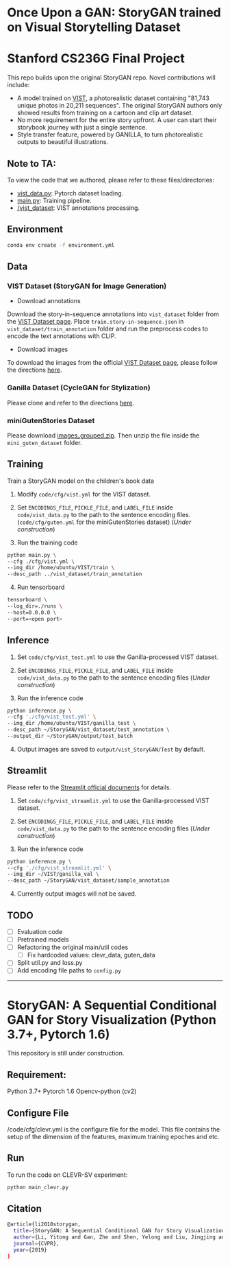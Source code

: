 # Once Upon a GAN: StoryGAN trained on Visual Storytelling Dataset  
# Stanford CS236G Final Project

This repo builds upon the original StoryGAN repo. Novel contributions will include:
- A model trained on [VIST](https://visionandlanguage.net/VIST/), a photorealistic dataset containing "81,743 unique photos in 20,211 sequences". The original StoryGAN authors only showed results from training on a cartoon and clip art dataset.
- No more requirement for the entire story upfront. A user can start their storybook journey with just a single sentence.
- Style transfer feature, powered by GANILLA, to turn photorealistic outputs to beautiful illustrations.

## Note to TA:
To view the code that we authored, please refer to these files/directories:
- [vist_data.py](https://github.com/eunjeeSung/StoryGAN/blob/master/code/vist_data.py): Pytorch dataset loading.
- [main.py](https://github.com/eunjeeSung/StoryGAN/blob/master/code/main.py): Training pipeline.
- [/vist_dataset](https://github.com/eunjeeSung/StoryGAN/tree/master/vist_dataset): VIST annotations processing.

## Environment

```bash
conda env create -f environment.yml
```

## Data

### VIST Dataset (StoryGAN for Image Generation)

- Download annotations

Download the story-in-sequence annotations into `vist_dataset` folder from the [VIST Dataset page](http://visionandlanguage.net/VIST/dataset.html). Place `train.story-in-sequence.json` in `vist_dataset/train_annotation` folder and run the preprocess codes to encode the text annotations with CLIP.

- Download images

To download the images from the official [VIST Dataset page](http://visionandlanguage.net/VIST/dataset.html), please follow the directions [here](https://www.quora.com/How-do-I-download-a-very-large-file-from-Google-Drive/answer/Shane-F-Carr?ch=10&share=6509af0d&srid=hoGGk).

### Ganilla Dataset (CycleGAN for Stylization)

Please clone and refer to the directions [here](https://github.com/mirapartha/ganilla).

### miniGutenStories Dataset

Please download [images_grouped.zip](https://drive.google.com/file/d/10w-00iDJwdEumn61Z0m_ZVyEjeqSo2c3/view?usp=sharing).
Then unzip the file inside the `mini_guten_dataset` folder.


## Training

Train a StoryGAN model on the children's book data

1. Modify `code/cfg/vist.yml` for the VIST dataset.

2. Set `ENCODINGS_FILE`, `PICKLE_FILE`, and `LABEL_FILE` inside `code/vist_data.py` to the path to the sentence encoding files.
(`code/cfg/guten.yml` for the miniGutenStories dataset)
(*Under construction*)

3. Run the training code

```bash
python main.py \
--cfg ./cfg/vist.yml \
--img_dir /home/ubuntu/VIST/train \
--desc_path ../vist_dataset/train_annotation
```

4. Run tensorboard

```bash
tensorboard \
--log_dir=./runs \
--host=0.0.0.0 \
--port=<open port>
```


## Inference

1. Set `code/cfg/vist_test.yml` to use the Ganilla-processed VIST dataset.

2. Set `ENCODINGS_FILE`, `PICKLE_FILE`, and `LABEL_FILE` inside `code/vist_data.py` to the path to the sentence encoding files
(*Under construction*)

3. Run the inference code
```bash
python inference.py \
--cfg './cfg/vist_test.yml' \
--img_dir /home/ubuntu/VIST/ganilla_test \
--desc_path ~/StoryGAN/vist_dataset/test_annotation \
--output_dir ~/StoryGAN/output/test_batch
```

4. Output images are saved to `output/vist_StoryGAN/Test` by default.


## Streamlit

Please refer to the [Streamlit official documents](https://docs.streamlit.io/en/stable/index.html) for details.

1. Set `code/cfg/vist_streamlit.yml` to use the Ganilla-processed VIST dataset.

2. Set `ENCODINGS_FILE`, `PICKLE_FILE`, and `LABEL_FILE` inside `code/vist_data.py` to the path to the sentence encoding files
(*Under construction*)

3. Run the inference code
```bash
python inference.py \
--cfg './cfg/vist_streamlit.yml' \
--img_dir ~/VIST/ganilla_val \
--desc_path ~/StoryGAN/vist_dataset/sample_annotation
```

4. Currently output images will not be saved.


## TODO

- [ ] Evaluation code
- [ ] Pretrained models
- [ ] Refactoring the original main/util codes
  - [ ] Fix hardcoded values: clevr_data, guten_data
- [ ] Split util.py and loss.py
- [ ] Add encoding file paths to `config.py`

---

# StoryGAN: A Sequential Conditional GAN for Story Visualization (Python 3.7+, Pytorch 1.6)
This repository is still under construction. 

## Requirement:
Python 3.7+
Pytorch 1.6
Opencv-python (cv2)

## Configure File
/code/cfg/clevr.yml is the configure file for the model. This file contains the setup of the dimension of the features, maximum training epoches and etc.


## Run
To run the code on CLEVR-SV experiment:
```bash
python main_clevr.py
```

## Citation
```bash
@article{li2018storygan,
  title={StoryGAN: A Sequential Conditional GAN for Story Visualization},
  author={Li, Yitong and Gan, Zhe and Shen, Yelong and Liu, Jingjing and Cheng, Yu and Wu, Yuexin and Carin, Lawrence and Carlson, David and Gao, Jianfeng},
  journal={CVPR},
  year={2019}
}
```
